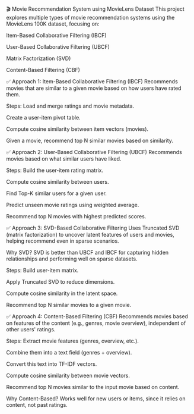 🎬 Movie Recommendation System using MovieLens Dataset
This project explores multiple types of movie recommendation systems using the MovieLens 100K dataset, focusing on:

Item-Based Collaborative Filtering (IBCF)

User-Based Collaborative Filtering (UBCF)

Matrix Factorization (SVD)

Content-Based Filtering (CBF)

✅ Approach 1: Item-Based Collaborative Filtering (IBCF)
Recommends movies that are similar to a given movie based on how users have rated them.

Steps:
Load and merge ratings and movie metadata.

Create a user-item pivot table.

Compute cosine similarity between item vectors (movies).

Given a movie, recommend top N similar movies based on similarity.

✅ Approach 2: User-Based Collaborative Filtering (UBCF)
Recommends movies based on what similar users have liked.

Steps:
Build the user-item rating matrix.

Compute cosine similarity between users.

Find Top-K similar users for a given user.

Predict unseen movie ratings using weighted average.

Recommend top N movies with highest predicted scores.

✅ Approach 3: SVD-Based Collaborative Filtering
Uses Truncated SVD (matrix factorization) to uncover latent features of users and movies, helping recommend even in sparse scenarios.

Why SVD?
SVD is better than UBCF and IBCF for capturing hidden relationships and performing well on sparse datasets.

Steps:
Build user-item matrix.

Apply Truncated SVD to reduce dimensions.

Compute cosine similarity in the latent space.

Recommend top N similar movies to a given movie.

✅ Approach 4: Content-Based Filtering (CBF)
Recommends movies based on features of the content (e.g., genres, movie overview), independent of other users' ratings.

Steps:
Extract movie features (genres, overview, etc.).

Combine them into a text field (genres + overview).

Convert this text into TF-IDF vectors.

Compute cosine similarity between movie vectors.

Recommend top N movies similar to the input movie based on content.

Why Content-Based?
Works well for new users or items, since it relies on content, not past ratings.
